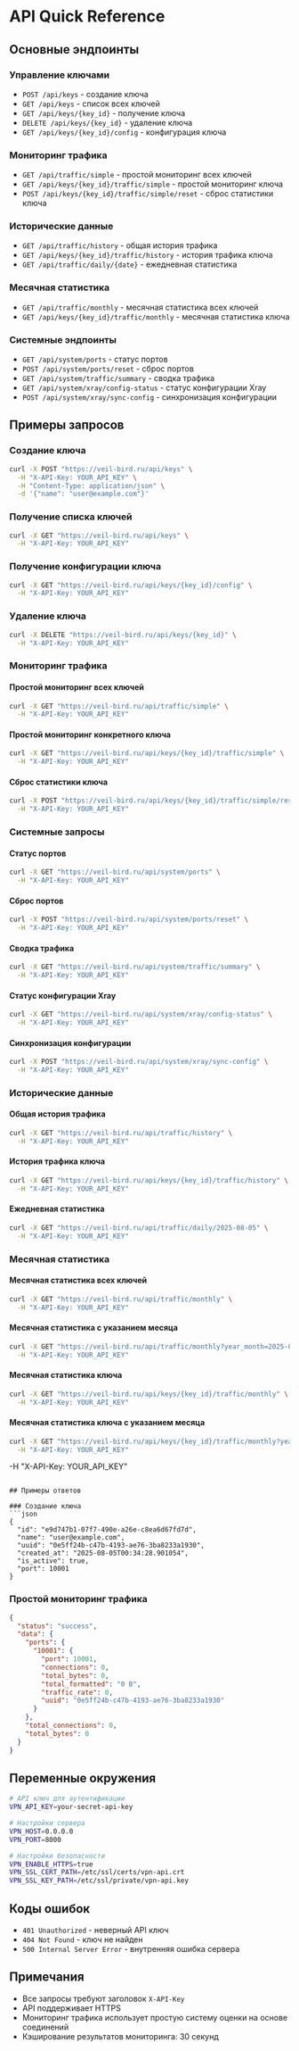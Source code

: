 # API Quick Reference

## Основные эндпоинты

### Управление ключами
- `POST /api/keys` - создание ключа
- `GET /api/keys` - список всех ключей
- `GET /api/keys/{key_id}` - получение ключа
- `DELETE /api/keys/{key_id}` - удаление ключа
- `GET /api/keys/{key_id}/config` - конфигурация ключа

### Мониторинг трафика
- `GET /api/traffic/simple` - простой мониторинг всех ключей
- `GET /api/keys/{key_id}/traffic/simple` - простой мониторинг ключа
- `POST /api/keys/{key_id}/traffic/simple/reset` - сброс статистики ключа

### Исторические данные
- `GET /api/traffic/history` - общая история трафика
- `GET /api/keys/{key_id}/traffic/history` - история трафика ключа
- `GET /api/traffic/daily/{date}` - ежедневная статистика

### Месячная статистика
- `GET /api/traffic/monthly` - месячная статистика всех ключей
- `GET /api/keys/{key_id}/traffic/monthly` - месячная статистика ключа

### Системные эндпоинты
- `GET /api/system/ports` - статус портов
- `POST /api/system/ports/reset` - сброс портов
- `GET /api/system/traffic/summary` - сводка трафика
- `GET /api/system/xray/config-status` - статус конфигурации Xray
- `POST /api/system/xray/sync-config` - синхронизация конфигурации

## Примеры запросов

### Создание ключа
```bash
curl -X POST "https://veil-bird.ru/api/keys" \
  -H "X-API-Key: YOUR_API_KEY" \
  -H "Content-Type: application/json" \
  -d '{"name": "user@example.com"}'
```

### Получение списка ключей
```bash
curl -X GET "https://veil-bird.ru/api/keys" \
  -H "X-API-Key: YOUR_API_KEY"
```

### Получение конфигурации ключа
```bash
curl -X GET "https://veil-bird.ru/api/keys/{key_id}/config" \
  -H "X-API-Key: YOUR_API_KEY"
```

### Удаление ключа
```bash
curl -X DELETE "https://veil-bird.ru/api/keys/{key_id}" \
  -H "X-API-Key: YOUR_API_KEY"
```

### Мониторинг трафика

#### Простой мониторинг всех ключей
```bash
curl -X GET "https://veil-bird.ru/api/traffic/simple" \
  -H "X-API-Key: YOUR_API_KEY"
```

#### Простой мониторинг конкретного ключа
```bash
curl -X GET "https://veil-bird.ru/api/keys/{key_id}/traffic/simple" \
  -H "X-API-Key: YOUR_API_KEY"
```

#### Сброс статистики ключа
```bash
curl -X POST "https://veil-bird.ru/api/keys/{key_id}/traffic/simple/reset" \
  -H "X-API-Key: YOUR_API_KEY"
```

### Системные запросы

#### Статус портов
```bash
curl -X GET "https://veil-bird.ru/api/system/ports" \
  -H "X-API-Key: YOUR_API_KEY"
```

#### Сброс портов
```bash
curl -X POST "https://veil-bird.ru/api/system/ports/reset" \
  -H "X-API-Key: YOUR_API_KEY"
```

#### Сводка трафика
```bash
curl -X GET "https://veil-bird.ru/api/system/traffic/summary" \
  -H "X-API-Key: YOUR_API_KEY"
```

#### Статус конфигурации Xray
```bash
curl -X GET "https://veil-bird.ru/api/system/xray/config-status" \
  -H "X-API-Key: YOUR_API_KEY"
```

#### Синхронизация конфигурации
```bash
curl -X POST "https://veil-bird.ru/api/system/xray/sync-config" \
  -H "X-API-Key: YOUR_API_KEY"
```

### Исторические данные

#### Общая история трафика
```bash
curl -X GET "https://veil-bird.ru/api/traffic/history" \
  -H "X-API-Key: YOUR_API_KEY"
```

#### История трафика ключа
```bash
curl -X GET "https://veil-bird.ru/api/keys/{key_id}/traffic/history" \
  -H "X-API-Key: YOUR_API_KEY"
```

#### Ежедневная статистика
```bash
curl -X GET "https://veil-bird.ru/api/traffic/daily/2025-08-05" \
  -H "X-API-Key: YOUR_API_KEY"
```

### Месячная статистика

#### Месячная статистика всех ключей
```bash
curl -X GET "https://veil-bird.ru/api/traffic/monthly" \
  -H "X-API-Key: YOUR_API_KEY"
```

#### Месячная статистика с указанием месяца
```bash
curl -X GET "https://veil-bird.ru/api/traffic/monthly?year_month=2025-08" \
  -H "X-API-Key: YOUR_API_KEY"
```

#### Месячная статистика ключа
```bash
curl -X GET "https://veil-bird.ru/api/keys/{key_id}/traffic/monthly" \
  -H "X-API-Key: YOUR_API_KEY"
```

#### Месячная статистика ключа с указанием месяца
```bash
curl -X GET "https://veil-bird.ru/api/keys/{key_id}/traffic/monthly?year_month=2025-08" \
  -H "X-API-Key: YOUR_API_KEY"
```
  -H "X-API-Key: YOUR_API_KEY"
```

## Примеры ответов

### Создание ключа
```json
{
  "id": "e9d747b1-07f7-490e-a26e-c8ea6d67fd7d",
  "name": "user@example.com",
  "uuid": "0e5ff24b-c47b-4193-ae76-3ba8233a1930",
  "created_at": "2025-08-05T00:34:28.901054",
  "is_active": true,
  "port": 10001
}
```

### Простой мониторинг трафика
```json
{
  "status": "success",
  "data": {
    "ports": {
      "10001": {
        "port": 10001,
        "connections": 0,
        "total_bytes": 0,
        "total_formatted": "0 B",
        "traffic_rate": 0,
        "uuid": "0e5ff24b-c47b-4193-ae76-3ba8233a1930"
      }
    },
    "total_connections": 0,
    "total_bytes": 0
  }
}
```

## Переменные окружения

```bash
# API ключ для аутентификации
VPN_API_KEY=your-secret-api-key

# Настройки сервера
VPN_HOST=0.0.0.0
VPN_PORT=8000

# Настройки безопасности
VPN_ENABLE_HTTPS=true
VPN_SSL_CERT_PATH=/etc/ssl/certs/vpn-api.crt
VPN_SSL_KEY_PATH=/etc/ssl/private/vpn-api.key
```

## Коды ошибок

- `401 Unauthorized` - неверный API ключ
- `404 Not Found` - ключ не найден
- `500 Internal Server Error` - внутренняя ошибка сервера

## Примечания

- Все запросы требуют заголовок `X-API-Key`
- API поддерживает HTTPS
- Мониторинг трафика использует простую систему оценки на основе соединений
- Кэширование результатов мониторинга: 30 секунд 